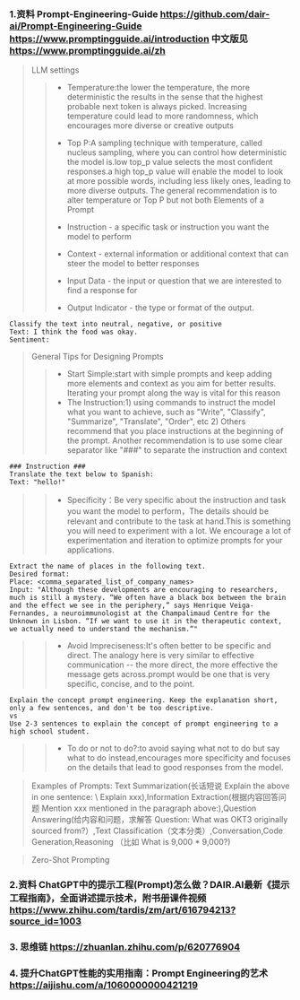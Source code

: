 ### 1.资料 Prompt-Engineering-Guide https://github.com/dair-ai/Prompt-Engineering-Guide    https://www.promptingguide.ai/introduction  中文版见 https://www.promptingguide.ai/zh
> LLM settings
>> * Temperature:the lower the temperature, the more deterministic the results in the sense that the highest probable next token is always picked. Increasing temperature could lead to more randomness, which encourages more diverse or creative outputs
>>
>> * Top P:A sampling technique with temperature, called nucleus sampling, where you can control how deterministic the model is.low top_p value selects the most confident responses.a high top_p value will enable the model to look at more possible words, including less likely ones, leading to more diverse outputs. The general recommendation is to alter temperature or Top P but not both
> Elements of a Prompt
>> * Instruction - a specific task or instruction you want the model to perform
>> * Context - external information or additional context that can steer the model to better responses
>> * Input Data - the input or question that we are interested to find a response for
>> * Output Indicator - the type or format of the output.
```
Classify the text into neutral, negative, or positive
Text: I think the food was okay.
Sentiment:
```
> General Tips for Designing Prompts
>> * Start Simple:start with simple prompts and keep adding more elements and context as you aim for better results. Iterating your prompt along the way is vital for this reason
>> * The Instruction:1) using commands to instruct the model what you want to achieve, such as "Write", "Classify", "Summarize", "Translate", "Order", etc  2) Others recommend that you place instructions at the beginning of the prompt. Another recommendation is to use some clear separator like "###" to separate the instruction and context
```
### Instruction ###
Translate the text below to Spanish:
Text: "hello!"
```
>> * Specificity：Be very specific about the instruction and task you want the model to perform，The details should be relevant and contribute to the task at hand.This is something you will need to experiment with a lot. We encourage a lot of experimentation and iteration to optimize prompts for your applications.
```
Extract the name of places in the following text. 
Desired format:
Place: <comma_separated_list_of_company_names>
Input: "Although these developments are encouraging to researchers, much is still a mystery. “We often have a black box between the brain and the effect we see in the periphery,” says Henrique Veiga-Fernandes, a neuroimmunologist at the Champalimaud Centre for the Unknown in Lisbon. “If we want to use it in the therapeutic context, we actually need to understand the mechanism.“"
```
>> * Avoid Impreciseness:It's often better to be specific and direct. The analogy here is very similar to effective communication -- the more direct, the more effective the message gets across.prompt would be one that is very specific, concise, and to the point.
```
Explain the concept prompt engineering. Keep the explanation short, only a few sentences, and don't be too descriptive.
vs  
Use 2-3 sentences to explain the concept of prompt engineering to a high school student.
```
>> * To do or not to do?:to avoid saying what not to do but say what to do instead,encourages more specificity and focuses on the details that lead to good responses from the model.

> Examples of Prompts: Text Summarization(长话短说  Explain the above in one sentence: \  Explain xxx),Information Extraction(根据内容回答问题 Mention xxx mentioned in the paragraph above:),Question Answering(给内容和问题，求解答 Question: What was OKT3 originally sourced from?）,Text Classification（文本分类）,Conversation,Code Generation,Reasoning （比如 What is 9,000 * 9,000?)

> Zero-Shot Prompting







### 2.资料 ChatGPT中的提示工程(Prompt)怎么做？DAIR.AI最新《提示工程指南》，全面讲述提示技术，附书册课件视频 https://www.zhihu.com/tardis/zm/art/616794213?source_id=1003
### 3. 思维链  https://zhuanlan.zhihu.com/p/620776904
### 4. 提升ChatGPT性能的实用指南：Prompt Engineering的艺术 https://aijishu.com/a/1060000000421219
